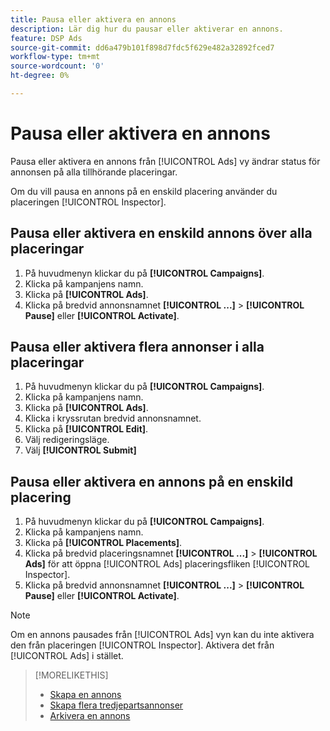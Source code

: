 ```yaml
---
title: Pausa eller aktivera en annons
description: Lär dig hur du pausar eller aktiverar en annons.
feature: DSP Ads
source-git-commit: dd6a479b101f898d7fdc5f629e482a32892fced7
workflow-type: tm+mt
source-wordcount: '0'
ht-degree: 0%

---
```


# Pausa eller aktivera en annons

Pausa eller aktivera en annons från [!UICONTROL Ads] vy ändrar status för annonsen på alla tillhörande placeringar.

Om du vill pausa en annons på en enskild placering använder du placeringen [!UICONTROL Inspector].

## Pausa eller aktivera en enskild annons över alla placeringar

1. På huvudmenyn klickar du på **[!UICONTROL Campaigns]**.
1. Klicka på kampanjens namn.
1. Klicka på **[!UICONTROL Ads]**.
1. Klicka på bredvid annonsnamnet  **[!UICONTROL ...]** > **[!UICONTROL Pause]** eller **[!UICONTROL Activate]**.

## Pausa eller aktivera flera annonser i alla placeringar

1. På huvudmenyn klickar du på **[!UICONTROL Campaigns]**.
1. Klicka på kampanjens namn.
1. Klicka på **[!UICONTROL Ads]**.
1. Klicka i kryssrutan bredvid annonsnamnet.
1. Klicka på **[!UICONTROL Edit]**.
1. Välj redigeringsläge.
1. Välj **[!UICONTROL Submit]**

## Pausa eller aktivera en annons på en enskild placering

1. På huvudmenyn klickar du på **[!UICONTROL Campaigns]**.
1. Klicka på kampanjens namn.
1. Klicka på **[!UICONTROL Placements]**.
1. Klicka på bredvid placeringsnamnet  **[!UICONTROL ...]** > **[!UICONTROL Ads]** för att öppna [!UICONTROL Ads] placeringsfliken [!UICONTROL Inspector].
1. Klicka på bredvid annonsnamnet  **[!UICONTROL ...]** > **[!UICONTROL Pause]** eller **[!UICONTROL Activate]**.

>[!NOTE]
>
>Om en annons pausades från [!UICONTROL Ads] vyn kan du inte aktivera den från placeringen [!UICONTROL Inspector]. Aktivera det från [!UICONTROL Ads] i stället.

>[!MORELIKETHIS]
>
>* [Skapa en annons](ad-create.md)
>* [Skapa flera tredjepartsannonser](ad-create-multiple.md)
>* [Arkivera en annons](ad-archive-unarchive.md)

